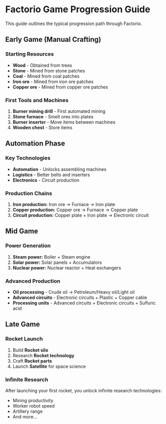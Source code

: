 # Factorio Game Progression Guide

This guide outlines the typical progression path through Factorio.

## Early Game (Manual Crafting)

### Starting Resources
- **Wood** - Obtained from trees
- **Stone** - Mined from stone patches
- **Coal** - Mined from coal patches
- **Iron ore** - Mined from iron ore patches
- **Copper ore** - Mined from copper ore patches

### First Tools and Machines
1. **Burner mining drill** - First automated mining
2. **Stone furnace** - Smelt ores into plates
3. **Burner inserter** - Move items between machines
4. **Wooden chest** - Store items

## Automation Phase

### Key Technologies
- **Automation** - Unlocks assembling machines
- **Logistics** - Better belts and inserters
- **Electronics** - Circuit production

### Production Chains
1. **Iron production:** Iron ore → Furnace → Iron plate
2. **Copper production:** Copper ore → Furnace → Copper plate
3. **Circuit production:** Copper plate + Iron plate → Electronic circuit

## Mid Game

### Power Generation
1. **Steam power:** Boiler + Steam engine
2. **Solar power:** Solar panels + Accumulators
3. **Nuclear power:** Nuclear reactor + Heat exchangers

### Advanced Production
- **Oil processing** - Crude oil → Petroleum/Heavy oil/Light oil
- **Advanced circuits** - Electronic circuits + Plastic + Copper cable
- **Processing units** - Advanced circuits + Electronic circuits + Sulfuric acid

## Late Game

### Rocket Launch
1. Build **Rocket silo**
2. Research **Rocket technology**
3. Craft **Rocket parts**
4. Launch **Satellite** for space science

### Infinite Research
After launching your first rocket, you unlock infinite research technologies:
- Mining productivity
- Worker robot speed
- Artillery range
- And more...
